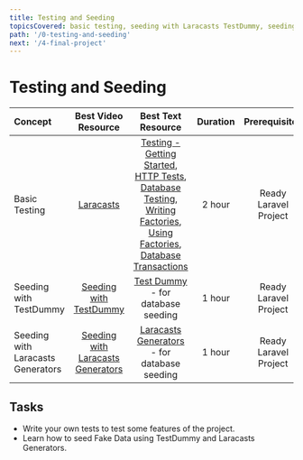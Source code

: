 ```yaml
---
title: Testing and Seeding
topicsCovered: basic testing, seeding with Laracasts TestDummy, seeding with Laracasts Generators, and more
path: '/0-testing-and-seeding'
next: '/4-final-project'
---
```

# Testing and Seeding

Concept | Best Video Resource | Best Text Resource | Duration | Prerequisites
:-- | :--: | :--: | :--: | :--:
Basic Testing | [Laracasts](https://laracasts.com/series/laravel-from-scratch-2017/episodes/22) | [Testing - Getting Started](https://laravel.com/docs/5.4/testing), [HTTP Tests](https://laravel.com/docs/5.4/http-tests), [Database Testing](https://laravel.com/docs/5.4/database-testing), [Writing Factories](https://laravel.com/docs/5.4/database-testing#writing-factories), [Using Factories](https://laravel.com/docs/5.4/database-testing#using-factories), [Database Transactions](https://laravel.com/docs/5.4/database#database-transactions) | 2 hour | Ready Laravel Project
Seeding with TestDummy | [Seeding with TestDummy](https://laracasts.com/series/advanced-eloquent/episodes/1) | [Test Dummy](https://gist.github.com/pbteja1998/fe30fd96e26a2868b5925c83df041808) - for database seeding | 1 hour | Ready Laravel Project
Seeding with Laracasts Generators | [Seeding with Laracasts Generators](https://laracasts.com/series/incremental-api-development/episodes/1) | [Laracasts Generators](https://laracasts.com/series/incremental-api-development/episodes/2) - for database seeding | 1 hour | Ready Laravel Project

## Tasks

- Write your own tests to test some features of the project.
- Learn how to seed Fake Data using TestDummy and Laracasts Generators.
